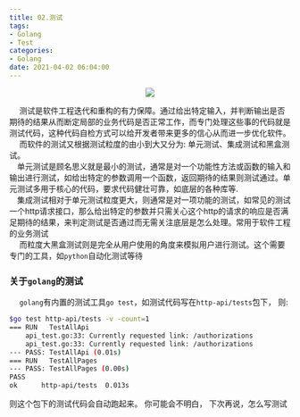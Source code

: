 ```yaml
---
title: 02.测试
tags:
- Golang
- Test
categories:
- Golang
date: 2021-04-02 06:04:00
---
```

<div align=center>
    <img src="https://qiniu.wuchuheng.com/image/20210402220408.png" />
</div>

&emsp; 测试是软件工程迭代和重构的有力保障。通过给出特定输入，并判断输出是否期待的结果从而断定局部的业务代码是否正常工作，而专门处理这些事的代码就是测试代码，这种代码自检方式可以给开发者带来更多的信心从而进一步优化软件。  
&emsp; 而软件的测试又根据测试粒度的由小到大又分为: 单元测试、集成测试和黑盒测试。  
&emsp;单元测试是顾名思义就是最小的测试，通常是对一个功能性方法或函数的输入和输出进行测试，如给出特定的参数调用一个函数，返回期待的结果则测试通过。单元测试多用于核心的代码，要求代码健壮可靠，如底层的各种库等.    
&emsp;集成测试相对于单元测试粒度更大，则通常是对一项功能的测试，如常见的测试一个http请求接口，那么给出特定的参数并只需关心这个http的请求的响应是否满足期待的结果，来判定测试是否通过而无需关注底层是怎么处理。常用于软件工程的业务测试    
&emsp; 而粒度大黑盒测试则是完全从用户使用的角度来模拟用户进行测试。这个需要专门的工具，如`python`自动化测试等待  
<!--more-->
### 关于`golang`的测试
&emsp; `golang`有内置的测试工具`go test`，如测试代码写在`http-api/tests`包下， 则:
``` bash
$go test http-api/tests -v -count=1   
=== RUN   TestAllApi
    api_test.go:33: Currently requested link: /authorizations 
    api_test.go:33: Currently requested link: /authorizations 
--- PASS: TestAllApi (0.01s)
=== RUN   TestAllPages
--- PASS: TestAllPages (0.00s)
PASS
ok      http-api/tests  0.013s
```
则这个包下的测试代码会自动跑起来。 你可能会不明白， 下次再说，怎么写测试